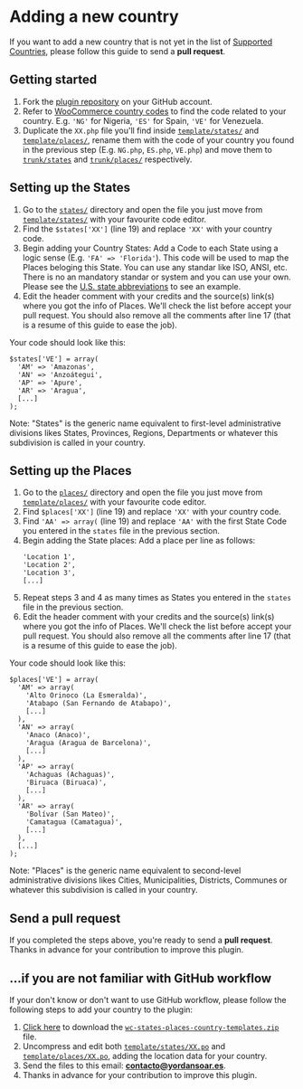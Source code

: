 # Adding a new country

If you want to add a new country that is not yet in the list of [Supported Countries](https://github.com/chitezh/woocommerce_states_places#supported-countries), please follow this guide to send a **pull request**.

## Getting started

1. Fork the [plugin repository](https://github.com/chitezh/woocommerce_states_places/) on your GitHub account.
2. Refer to [WooCommerce country codes](https://github.com/woocommerce/woocommerce/blob/master/i18n/countries.php) to find the code related to your country. E.g. `'NG'` for Nigeria, `'ES'` for Spain, `'VE'` for Venezuela.
3. Duplicate the `XX.php` file you'll find inside [`template/states/`](https://github.com/chitezh/woocommerce_states_places/tree/master/templates/states) and [`template/places/`](https://github.com/chitezh/woocommerce_states_places/tree/master/templates/places), rename them with the code of your country you found in the previous step (E.g. `NG.php`, `ES.php`, `VE.php`) and move them to [`trunk/states`](https://github.com/chitezh/woocommerce_states_places/tree/master/trunk/states) and [`trunk/places/`](https://github.com/chitezh/woocommerce_states_places/tree/master/trunk/places) respectively.

## Setting up the States

1. Go to the [`states/`](https://github.com/chitezh/woocommerce_states_places/tree/master/trunk/states) directory and open the file you just move from [`template/states/`](https://github.com/chitezh/woocommerce_states_places/tree/master/templates/states) with your favourite code editor.
2. Find the `$states['XX']` (line 19) and replace `'XX'` with your country code.
3. Begin adding your Country States: Add a Code to each State using a logic sense (E.g. `'FA' => 'Florida'`). This code will be used to map the Places beloging this State. You can use any standar like ISO, ANSI, etc. There is no an mandatory standar or system and you can use your own. Please see the [U.S. state abbreviations](https://en.wikipedia.org/wiki/List_of_U.S._state_abbreviations) to see an example.
5. Edit the header comment with your credits and the source(s) link(s) where you got the info of Places. We'll check the list before accept your pull request. You should also remove all the comments after line 17 (that is a resume of this guide to ease the job).

Your code should look like this:

```
$states['VE'] = array(
  'AM' => 'Amazonas',
  'AN' => 'Anzoátegui',
  'AP' => 'Apure',
  'AR' => 'Aragua',
  [...]
);
```

Note: "States" is the generic name equivalent to first-level administrative divisions likes States, Provinces, Regions, Departments or whatever this subdivision is called in your country.

## Setting up the Places

1. Go to the [`places/`](https://github.com/chitezh/woocommerce_states_places/tree/master/trunk/places) directory and open the file you just move from [`template/places/`](https://github.com/chitezh/woocommerce_states_places/tree/master/templates/places) with your favourite code editor.
2. Find `$places['XX']` (line 19) and replace `'XX'` with your country code.
3. Find `'AA' => array(` (line 19) and replace `'AA'` with the first State Code you entered in the `states` file in the previous section.
4. Begin adding the State places: Add a place per line as follows:
   ```   
   'Location 1',
   'Location 2',
   'Location 3',
   [...]
   ```
5. Repeat steps 3 and 4 as many times as States you entered in the `states` file in the previous section.
6. Edit the header comment with your credits and the source(s) link(s) where you got the info of Places. We'll check the list before accept your pull request. You should also remove all the comments after line 17 (that is a resume of this guide to ease the job).

Your code should look like this:

```
$places['VE'] = array(
  'AM' => array(
    'Alto Orinoco (La Esmeralda)',
    'Atabapo (San Fernando de Atabapo)',
    [...]
  ),
  'AN' => array(
    'Anaco (Anaco)',
    'Aragua (Aragua de Barcelona)',
    [...]
  ),
  'AP' => array(
    'Achaguas (Achaguas)',
    'Biruaca (Biruaca)',
    [...]
  ),
  'AR' => array(
    'Bolívar (San Mateo)',
    'Camatagua (Camatagua)',
    [...]
  ),
  [...]
);
```

Note: "Places" is the generic name equivalent to second-level administrative divisions likes Cities, Municipalities, Districts, Communes or whatever this subdivision is called in your country.

## Send a pull request

If you completed the steps above, you're ready to send a **pull request**. Thanks in advance for your contribution to improve this plugin.

## ...if you are not familiar with GitHub workflow

If your don't know or don't want to use GitHub workflow, please follow the following steps to add your country to the plugin:

1. [Click here](https://github.com/chitezh/woocommerce_states_places/raw/master/templates/wc-states-places-country-templates.zip) to download the [`wc-states-places-country-templates.zip`](https://github.com/chitezh/woocommerce_states_places/raw/master/templates/wc-states-places-country-templates.zip) file. 
2. Uncompress and edit both [`template/states/XX.po`](https://github.com/chitezh/woocommerce_states_places/blob/master/templates/states/XX.php) and [`template/places/XX.po`](https://github.com/chitezh/woocommerce_states_places/blob/master/templates/places/XX.php), adding the location data for your country.
3. Send the files to this email: **contacto@yordansoar.es**.
4. Thanks in advance for your contribution to improve this plugin.